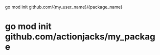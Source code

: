 go mod init github.com/{my_user_name}/{package_name}

# go mod init github.com/actionjacks/my_package
